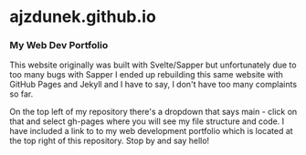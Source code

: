 # ajzdunek.github.io
### My Web Dev Portfolio


This website originally was built with Svelte/Sapper but unfortunately due to too many bugs with Sapper I ended up rebuilding this same website with GitHub Pages and Jekyll and I have to say, I don't have too many complaints so far. 

On the top left of my repository there's a dropdown that says main - click on that and select gh-pages where you will see my file structure and code. I have included a link to to my web development portfolio which is located at the top right of this repository. Stop by and say hello!
